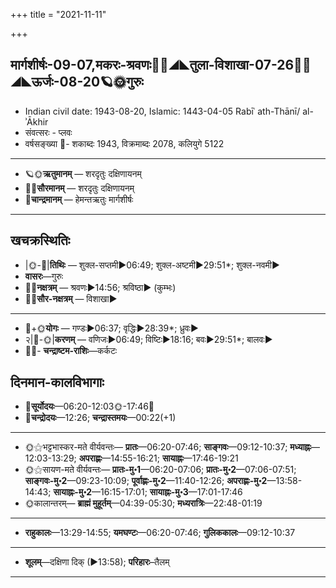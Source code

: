+++
title = "2021-11-11"

+++
## मार्गशीर्षः-09-07,मकरः-श्रवणः🌛🌌◢◣तुला-विशाखा-07-26🌌🌞◢◣ऊर्जः-08-20🪐🌞गुरुः
- Indian civil date: 1943-08-20, Islamic: 1443-04-05 Rabīʿ ath-Thānī/ al-ʾĀkhir
- संवत्सरः - प्लवः
- वर्षसङ्ख्या 🌛- शकाब्दः 1943, विक्रमाब्दः 2078, कलियुगे 5122
___________________
- 🪐🌞**ऋतुमानम्** — शरदृतुः दक्षिणायनम्
- 🌌🌞**सौरमानम्** — शरदृतुः दक्षिणायनम्
- 🌛**चान्द्रमानम्** — हेमन्तऋतुः मार्गशीर्षः
___________________


## खचक्रस्थितिः
- |🌞-🌛|**तिथिः** — शुक्ल-सप्तमी►06:49; शुक्ल-अष्टमी►29:51*; शुक्ल-नवमी►  
- **वासरः**—गुरुः  
- 🌌🌛**नक्षत्रम्** — श्रवणः►14:56; श्रविष्ठा► (कुम्भः)  
- 🌌🌞**सौर-नक्षत्रम्** — विशाखा►  
___________________
- 🌛+🌞**योगः** — गण्डः►06:37; वृद्धिः►28:39*; ध्रुवः►  
- २|🌛-🌞|**करणम्** — वणिजः►06:49; विष्टिः►18:16; बवः►29:51*; बालवः►  
- 🌌🌛- **चन्द्राष्टम-राशिः**—कर्कटः  


## दिनमान-कालविभागाः
- 🌅**सूर्योदयः**—06:20-12:03🌞️-17:46🌇  
- 🌛**चन्द्रोदयः**—12:26; **चन्द्रास्तमयः**—00:22(+1)  
___________________
- 🌞⚝भट्टभास्कर-मते वीर्यवन्तः— **प्रातः**—06:20-07:46; **साङ्गवः**—09:12-10:37; **मध्याह्नः**—12:03-13:29; **अपराह्णः**—14:55-16:21; **सायाह्नः**—17:46-19:21  
- 🌞⚝सायण-मते वीर्यवन्तः— **प्रातः-मु॰1**—06:20-07:06; **प्रातः-मु॰2**—07:06-07:51; **साङ्गवः-मु॰2**—09:23-10:09; **पूर्वाह्णः-मु॰2**—11:40-12:26; **अपराह्णः-मु॰2**—13:58-14:43; **सायाह्नः-मु॰2**—16:15-17:01; **सायाह्नः-मु॰3**—17:01-17:46  
- 🌞कालान्तरम्— **ब्राह्मं मुहूर्तम्**—04:39-05:30; **मध्यरात्रिः**—22:48-01:19  
___________________
- **राहुकालः**—13:29-14:55; **यमघण्टः**—06:20-07:46; **गुलिककालः**—09:12-10:37  
___________________
- **शूलम्**—दक्षिणा दिक् (►13:58); **परिहारः**–तैलम्  
___________________

